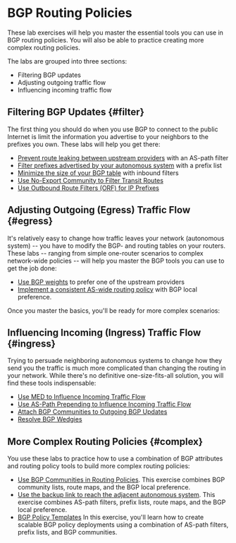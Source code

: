 # BGP Routing Policies

These lab exercises will help you master the essential tools you can use in BGP routing policies. You will also be able to practice creating more complex routing policies.

The labs are grouped into three sections:

* Filtering BGP updates
* Adjusting outgoing traffic flow
* Influencing incoming traffic flow

## Filtering BGP Updates {#filter}

The first thing you should do when you use BGP to connect to the public Internet is limit the information you advertise to your neighbors to the prefixes you own. These labs will help you get there:

* [Prevent route leaking between upstream providers](2-stop-transit.md) with an AS-path filter
* [Filter prefixes advertised by your autonomous system](3-prefix.md) with a prefix list
* [Minimize the size of your BGP table](4-reduce.md) with inbound filters
* [Use No-Export Community to Filter Transit Routes](d-no-export.md)
* [Use Outbound Route Filters (ORF) for IP Prefixes](f-orf.md)

## Adjusting Outgoing (Egress) Traffic Flow {#egress}

It's relatively easy to change how traffic leaves your network (autonomous system) -- you have to modify the BGP- and routing tables on your routers. These labs -- ranging from simple one-router scenarios to complex network-wide policies -- will help you master the BGP tools you can use to get the job done:

* [Use BGP weights](1-weights.md) to prefer one of the upstream providers
* [Implement a consistent AS-wide routing policy](5-local-preference.md) with BGP local preference.

Once you master the basics, you'll be ready for more complex scenarios:

## Influencing Incoming (Ingress) Traffic Flow {#ingress}

Trying to persuade neighboring autonomous systems to change how they send you the traffic is much more complicated than changing the routing in your network. While there's no definitive one-size-fits-all solution, you will find these tools indispensable:

* [Use MED to Influence Incoming Traffic Flow](6-med.md)
* [Use AS-Path Prepending to Influence Incoming Traffic Flow](7-prepend.md)
* [Attach BGP Communities to Outgoing BGP Updates](8-community-attach.md)
* [Resolve BGP Wedgies](e-wedgies.md)

## More Complex Routing Policies {#complex}

You use these labs to practice how to use a combination of BGP attributes and routing policy tools to build more complex routing policies:

* [Use BGP Communities in Routing Policies](9-community-use.md).
This exercise combines BGP community lists, route maps, and the BGP local preference.
* [Use the backup link to reach the adjacent autonomous system](a-locpref-route-map.md).
This exercise combines AS-path filters, prefix lists, route maps, and the BGP local preference.
* [BGP Policy Templates](../session/7-policy.md)
In this exercise, you'll learn how to create scalable BGP policy deployments using a combination of AS-path filters, prefix lists, and BGP communities.
